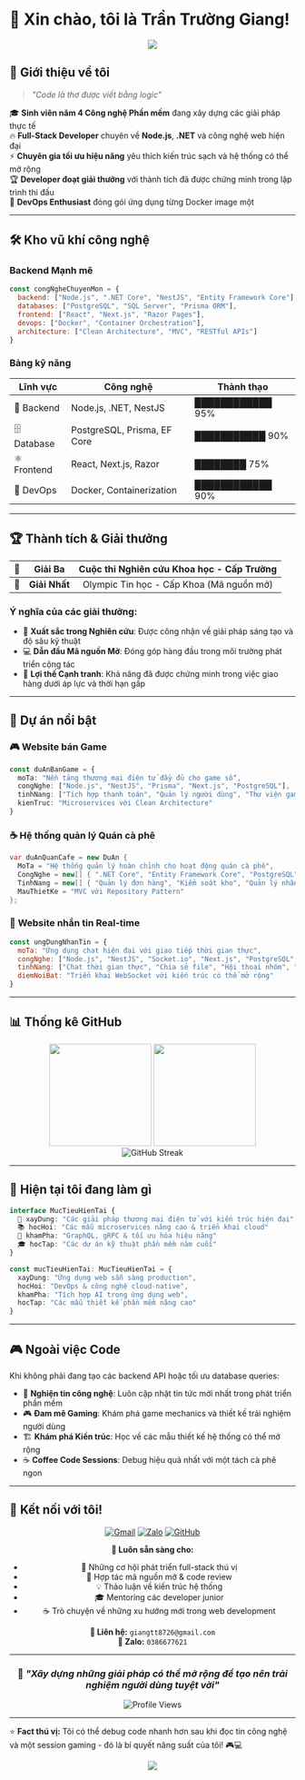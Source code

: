 # 🚀 Xin chào, tôi là Trần Trường Giang!

<div align="center">
  <img src="https://readme-typing-svg.herokuapp.com/?lines=Sinh+viên+Công+nghệ+Phần+mềm;Backend+Developer;NestJS+Enthusiast;Docker+Ninja;Tech+Explorer&font=Fira%20Code&center=true&width=450&height=50&duration=4000&pause=1000">
</div>

## 🎯 Giới thiệu về tôi

> *"Code là thơ được viết bằng logic"*

🎓 **Sinh viên năm 4 Công nghệ Phần mềm** đang xây dựng các giải pháp thực tế  
🔥 **Full-Stack Developer** chuyên về **Node.js**, **.NET** và công nghệ web hiện đại  
⚡ **Chuyên gia tối ưu hiệu năng** yêu thích kiến trúc sạch và hệ thống có thể mở rộng  
🏆 **Developer đoạt giải thưởng** với thành tích đã được chứng minh trong lập trình thi đấu  
🐳 **DevOps Enthusiast** đóng gói ứng dụng từng Docker image một  

---

## 🛠️ Kho vũ khí công nghệ

### **Backend Mạnh mẽ**
```javascript
const congNgheChuyenMon = {
  backend: ["Node.js", ".NET Core", "NestJS", "Entity Framework Core"],
  databases: ["PostgreSQL", "SQL Server", "Prisma ORM"],
  frontend: ["React", "Next.js", "Razor Pages"],
  devops: ["Docker", "Container Orchestration"],
  architecture: ["Clean Architecture", "MVC", "RESTful APIs"]
}
```

### **Bảng kỹ năng**
| **Lĩnh vực** | **Công nghệ** | **Thành thạo** |
|--------------|---------------|----------------|
| 🚀 Backend | Node.js, .NET, NestJS | ████████████ 95% |
| 🗄️ Database | PostgreSQL, Prisma, EF Core | ███████████ 90% |
| ⚛️ Frontend | React, Next.js, Razor | ████████ 75% |
| 🐳 DevOps | Docker, Containerization | ████████████ 90% |

---

## 🏆 Thành tích & Giải thưởng

<div align="center">
  
| 🥉 | **Giải Ba** | Cuộc thi Nghiên cứu Khoa học - Cấp Trường |
|:-:|:-:|:-:|
| 🥇 | **Giải Nhất** | Olympic Tin học - Cấp Khoa (Mã nguồn mở) |

</div>

### **Ý nghĩa của các giải thưởng:**
- 🔬 **Xuất sắc trong Nghiên cứu**: Được công nhận về giải pháp sáng tạo và độ sâu kỹ thuật
- 💻 **Dẫn đầu Mã nguồn Mở**: Đóng góp hàng đầu trong môi trường phát triển cộng tác
- 🎯 **Lợi thế Cạnh tranh**: Khả năng đã được chứng minh trong việc giao hàng dưới áp lực và thời hạn gấp

---

## 🌟 Dự án nổi bật

### 🎮 **Website bán Game**
```typescript
const duAnBanGame = {
  moTa: "Nền tảng thương mại điện tử đầy đủ cho game số",
  congNghe: ["Node.js", "NestJS", "Prisma", "Next.js", "PostgreSQL"],
  tinhNang: ["Tích hợp thanh toán", "Quản lý người dùng", "Thư viện game", "Dashboard quản trị"],
  kienTruc: "Microservices với Clean Architecture"
}
```

### ☕ **Hệ thống quản lý Quán cà phê**
```csharp
var duAnQuanCafe = new DuAn {
  MoTa = "Hệ thống quản lý hoàn chỉnh cho hoạt động quán cà phê",
  CongNghe = new[] { ".NET Core", "Entity Framework Core", "PostgreSQL", "Razor Pages" },
  TinhNang = new[] { "Quản lý đơn hàng", "Kiểm soát kho", "Quản lý nhân viên", "Báo cáo" },
  MauThietKe = "MVC với Repository Pattern"
};
```

### 💬 **Website nhắn tin Real-time**
```javascript
const ungDungNhanTin = {
  moTa: "Ứng dụng chat hiện đại với giao tiếp thời gian thực",
  congNghe: ["Node.js", "NestJS", "Socket.io", "Next.js", "PostgreSQL", "Prisma"],
  tinhNang: ["Chat thời gian thực", "Chia sẻ file", "Hội thoại nhóm", "Lịch sử tin nhắn"],
  diemNoiBat: "Triển khai WebSocket với kiến trúc có thể mở rộng"
}
```

---

## 📊 Thống kê GitHub

<div align="center">
  <img height="180em" src="https://github-readme-stats.vercel.app/api?username=GiangTechiee&show_icons=true&theme=tokyonight&include_all_commits=true&count_private=true"/>
  <img height="180em" src="https://github-readme-stats.vercel.app/api/top-langs/?username=GiangTechiee&layout=compact&langs_count=8&theme=tokyonight"/>
</div>

<div align="center">
  <img src="https://github-readme-streak-stats.herokuapp.com/?user=GiangTechiee&theme=tokyonight" alt="GitHub Streak" />
</div>

---

## 🎨 Hiện tại tôi đang làm gì

```typescript
interface MucTieuHienTai {
  🔧 xayDung: "Các giải pháp thương mại điện tử với kiến trúc hiện đại"
  📚 hocHoi: "Các mẫu microservices nâng cao & triển khai cloud"
  🎯 khamPha: "GraphQL, gRPC & tối ưu hóa hiệu năng"
  🎓 hocTap: "Các dự án kỹ thuật phần mềm năm cuối"
}

const mucTieuHienTai: MucTieuHienTai = {
  xayDung: "Ứng dụng web sẵn sàng production",
  hocHoi: "DevOps & công nghệ cloud-native", 
  khamPha: "Tích hợp AI trong ứng dụng web",
  hocTap: "Các mẫu thiết kế phần mềm nâng cao"
}
```

---

## 🎮 Ngoài việc Code

Khi không phải đang tạo các backend API hoặc tối ưu database queries:

- 📰 **Nghiện tin công nghệ**: Luôn cập nhật tin tức mới nhất trong phát triển phần mềm
- 🎮 **Đam mê Gaming**: Khám phá game mechanics và thiết kế trải nghiệm người dùng
- 🏗️ **Khám phá Kiến trúc**: Học về các mẫu thiết kế hệ thống có thể mở rộng
- ☕ **Coffee Code Sessions**: Debug hiệu quả nhất với một tách cà phê ngon

---

## 🤝 Kết nối với tôi!

<div align="center">

[![Gmail](https://img.shields.io/badge/Gmail-D14836?logo=gmail&logoColor=white)](mailto:giangtt8726@gmail.com)
[![Zalo](https://img.shields.io/badge/Zalo-0068FF?logo=zalo&logoColor=white)](tel:0386677621)
[![GitHub](https://img.shields.io/badge/GitHub-%23121011.svg?logo=github&logoColor=white)](https://github.com/YOUR_USERNAME)

**💬 Luôn sẵn sàng cho:**
- 🚀 Những cơ hội phát triển full-stack thú vị
- 🤝 Hợp tác mã nguồn mở & code review
- 💡 Thảo luận về kiến trúc hệ thống
- 🎓 Mentoring các developer junior
- ☕ Trò chuyện về những xu hướng mới trong web development

**📧 Liên hệ:** `giangtt8726@gmail.com`  
**📱 Zalo:** `0386677621`

</div>

---

<div align="center">
  
### 💭 *"Xây dựng những giải pháp có thể mở rộng để tạo nên trải nghiệm người dùng tuyệt vời"*

![Profile Views](https://komarev.com/ghpvc/?username=YOUR_USERNAME&color=brightgreen&style=flat-square)

</div>

---

⭐ **Fact thú vị:** Tôi có thể debug code nhanh hơn sau khi đọc tin công nghệ và một session gaming - đó là bí quyết năng suất của tôi! 🎮💻

<div align="center">
  <img src="https://github-readme-activity-graph.vercel.app/graph?username=YOUR_USERNAME&theme=tokyo-night&hide_border=true" />
</div>
